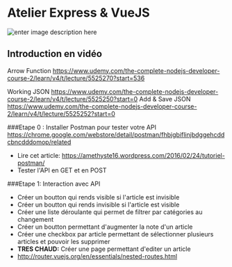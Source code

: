 Atelier Express & VueJS
===================
![enter image description here](http://www.flexiapps.net/fr/images/techs/express-js.jpg)


Introduction en vidéo
-------------
Arrow Function
https://www.udemy.com/the-complete-nodejs-developer-course-2/learn/v4/t/lecture/5525270?start=536

Working JSON
https://www.udemy.com/the-complete-nodejs-developer-course-2/learn/v4/t/lecture/5525250?start=0
Add & Save JSON
https://www.udemy.com/the-complete-nodejs-developer-course-2/learn/v4/t/lecture/5525252?start=0


###Etape 0 : Installer Postman pour tester votre API
https://chrome.google.com/webstore/detail/postman/fhbjgbiflinjbdggehcddcbncdddomop/related

 - Lire cet article: https://amethyste16.wordpress.com/2016/02/24/tutoriel-postman/
 - Tester l'API en GET et en POST


###Etape 1: Interaction avec API

 - Créer un boutton qui rends visible si l'article est invisible
 - Créer un boutton qui rends invisible si l'article est visible
 - Créer une liste déroulante qui permet de filtrer par catégories au changement
 -  Créer un boutton permettant d'augmenter la note d'un article
 - Créer une checkbox par article permettant de sélectionner plusieurs articles et pouvoir les supprimer
 - **TRES CHAUD:** Créer une page permettant d'editer un article
 - http://router.vuejs.org/en/essentials/nested-routes.html






